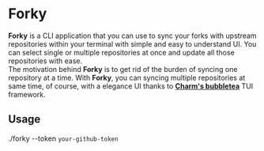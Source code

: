 # Forky
**Forky** is a CLI application that you can use to sync your forks with upstream repositories within your terminal with simple and easy to understand UI. You can select single or multiple repositories at once and update all those repositories with ease.\
The motivation behind **Forky** is to get rid of the burden of syncing one repository at a time. With **Forky**, you can syncing multiple repositories at same time, of course, with a elegance UI thanks to **[Charm's bubbletea](https://github.com/charmbracelet/bubbletea)** TUI framework.

## Usage
./forky --token `your-github-token`
